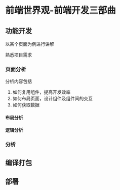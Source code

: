 # 前端世界观-前端开发三部曲

## 功能开发
以某个页面为例进行讲解

熟悉项目需求

### 页面分析

分析内容包括
1. 如何复用组件，提高开发效率
2. 如何布局页面，设计组件及组件间的交互
3. 如何获取数据

#### 布局分析

#### 逻辑分析

### 分析


## 编译打包


## 部署
